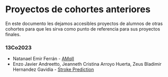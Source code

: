 # Proyectos de cohortes anteriores

En este documento les dejamos accesibles proyectos de alumnos de otras cohortes para que les sirva como punto de 
referencia para sus proyectos finales.

### 13Co2023
- Natanael Emir Ferrán - [AMqII](https://gitlab.com/ceia1/amqii)
- Enzo Javier Andreetto, Jeanneth Cristina Arroyo Huerta, Zeus Bladimir Hernandez Gavidia - 
[Stroke Prediction](https://github.com/EnzoA/StrokePrediction)
